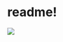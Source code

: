 # readme!

<img src="https://img.shields.io/badge/Discord-#5865F2?style=flat-square&logo=Discord&logoColor=#5865F2"/>
<!-- ?style=flat&logo=appveyor  https://discord.app/users/263929094306005000 -->